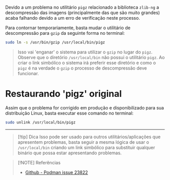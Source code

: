Devido a um problema no utilitário `pigz` relacionado a biblioteca `zlib-ng` a descompressão das imagens (principalmente das que são muito grandes) acaba falhando devido a um erro de verificação neste processo.

Para contornar temporariamente, basta mudar o utilitário de descompressão para `gzip` da seguinte forma no terminal:
```sh
sudo ln -s /usr/bin/gzip /usr/local/bin/pigz
```
> Isso vai 'enganar' o sistema para utilizar o `gzip` no lugar do `pigz`. Observe que o diretório `/usr/local/bin` não possui o utilitário `pigz`. Ao criar o link simbólico o sistema irá preferir esse diretório e como o `pigz` é na verdade o `gzip` o processo de descompressão deve funcionar.

# Restaurando 'pigz' original
Assim que o problema for corrigido em produção e disponibilizado para sua distribuição Linux, basta executar esse comando no terminal:
```sh
sudo unlink /usr/local/bin/pigz
```

---
> [!tip] Dica
> Isso pode ser usado para outros utilitários/aplicações que apresentem problemas, basta seguir a mesma lógica de usar o `/usr/local/bin` criando um link simbólico para substituir qualquer binário que possa estar apresentando problemas.

> [!NOTE] Referências
> - [Github - Podman issue 23822](https://github.com/containers/podman/issues/23822#issuecomment-2332730697)

